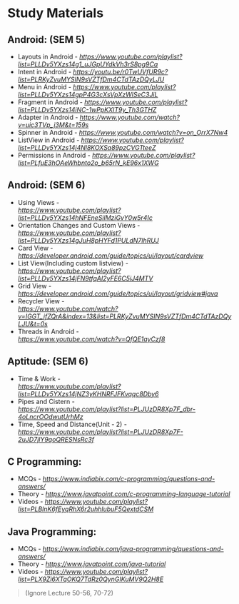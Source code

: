 # Study Materials

## Android: (SEM 5)
  - Layouts in Android - 
  *https://www.youtube.com/playlist?list=PLLDv5YXzs14g1_uJGpUYdkVh3rS8pg9Ca*
  - Intent in Android - 
  *https://youtu.be/r0TwUVfUR9c?list=PLRKyZvuMYSIN9sVZTfDm4CTdTAzDQyLJU*
  - Menu in Android - 
  *https://www.youtube.com/playlist?list=PLLDv5YXzs14gpP4G3cXsVpXzWlSeC3JiL*
  - Fragment in Android - 
  *https://www.youtube.com/playlist?list=PLLDv5YXzs14iNC-1wPpKXIT9y_Th3GTHZ*
  - Adapter in Android - 
  *https://www.youtube.com/watch?v=uic3TVp_j3M&t=159s*
  - Spinner in Android - 
  *https://www.youtube.com/watch?v=on_OrrX7Nw4* 
  - ListView in Android - 
  *https://www.youtube.com/playlist?list=PLLDv5YXzs14j4Nl8KOXSa89pzCVGTteeZ*
  - Permissions in Android -
  *https://www.youtube.com/playlist?list=PLfuE3hOAeWhbnto2o_b65rN_kE96x1XWG*

## Android: (SEM 6)
  - Using Views -<br />
  *https://www.youtube.com/playlist?list=PLLDv5YXzs14hNFEneSilMziGvY0w5r4Ic*
  - Orientation Changes and Custom Views -<br />
  *https://www.youtube.com/playlist?list=PLLDv5YXzs14gJuH8pHYFd1PULdN7lhRUJ*
  - Card View -<br />
  *https://developer.android.com/guide/topics/ui/layout/cardview*
  - List View(Including custom listview) - <br />
  *https://www.youtube.com/playlist?list=PLLDv5YXzs14jFN9tfqAI2yFE6C5iJ4MTV*
  - Grid View - <br />
  *https://developer.android.com/guide/topics/ui/layout/gridview#java*
  - Recycler View -<br />
  *https://www.youtube.com/watch?v=IGGT_jfZQrA&index=13&list=PLRKyZvuMYSIN9sVZTfDm4CTdTAzDQyLJU&t=0s*
  - Threads in Android - <br />
  *https://www.youtube.com/watch?v=QfQE1ayCzf8*
  
## Aptitude: (SEM 6)
  - Time & Work -<br />
  *https://www.youtube.com/playlist?list=PLLDv5YXzs14jNZ3yKHNRFJFKvqqc8Dby6*
  - Pipes and Cistern -<br />
  *https://www.youtube.com/playlist?list=PLJUzDR8Xp7F_dbr-4oLncrOOdwutUrhMz*
  - Time, Speed and Distance(Unit - 2) -<br />
  *https://www.youtube.com/playlist?list=PLJUzDR8Xp7F-2uJD7jlY9qoQRESNsRc3f*

## C Programming: 
  - MCQs -
  *https://www.indiabix.com/c-programming/questions-and-answers/*
  - Theory -
  *https://www.javatpoint.com/c-programming-language-tutorial*
  - Videos - 
  *https://www.youtube.com/playlist?list=PLBlnK6fEyqRhX6r2uhhlubuF5QextdCSM*
  
## Java Programming:
  - MCQs -
  *https://www.indiabix.com/java-programming/questions-and-answers/*
  - Theory -
  *https://www.javatpoint.com/java-tutorial*
  - Videos - 
  *https://www.youtube.com/playlist?list=PLX9Zi6XTqOKQ7TdRz0QynGIKuMV9Q2H8E*
  > (Ignore Lecture 50-56, 70-72)
  
